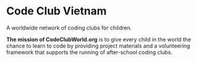 Code Club Vietnam
=================

A worldwide network of coding clubs for children.

**The mission of CodeClubWorld.org** is to give every child in the
world the chance to learn to code by providing project materials and
a volunteering framework that supports the running of after-school
coding clubs.
